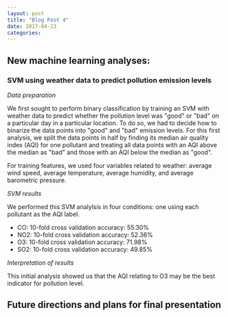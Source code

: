 ```yaml
---
layout: post
title: "Blog Post 4"
date: 2017-04-23
categories: 
---
```


## New machine learning analyses:

### SVM using weather data to predict pollution emission levels

_Data preparation_

We first sought to perform binary classification by training an SVM with weather data to predict whether the pollution level was "good" or "bad" on a particular day in a particular location. To do so, we had to decide how to binarize the data points into "good" and "bad" emission levels. For this first analysis, we split the data points in half by finding its median air quality index (AQI) for one pollutant and treating all data points with an AQI above the median as "bad" and those with an AQI below the median as "good".

For training features, we used four variables related to weather: average wind speed, average temperature, average humidity, and average barometric pressure.

_SVM results_

We performed this SVM analylsis in four conditions: one using each pollutant as the AQI label.

* CO: 10-fold cross validation accuracy: 55.30%
* NO2: 10-fold cross validation accuracy: 52.36%
* O3: 10-fold cross validation accuracy: 71.98%
* SO2: 10-fold cross validation accuracy: 49.85%

_Interpretation of results_

This initial analysis showed us that the AQI relating to O3 may be the best indicator for pollution level.

## Future directions and plans for final presentation